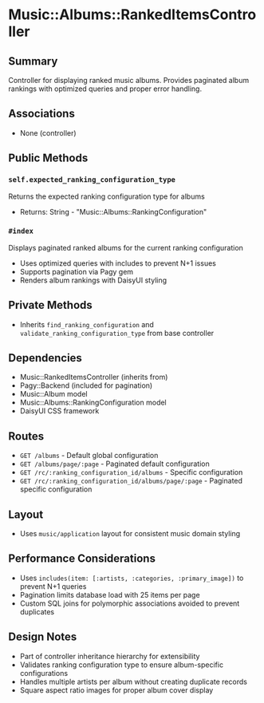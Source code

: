 # Music::Albums::RankedItemsController

## Summary
Controller for displaying ranked music albums. Provides paginated album rankings with optimized queries and proper error handling.

## Associations
- None (controller)

## Public Methods

### `self.expected_ranking_configuration_type`
Returns the expected ranking configuration type for albums
- Returns: String - "Music::Albums::RankingConfiguration"

### `#index`
Displays paginated ranked albums for the current ranking configuration
- Uses optimized queries with includes to prevent N+1 issues
- Supports pagination via Pagy gem
- Renders album rankings with DaisyUI styling

## Private Methods
- Inherits `find_ranking_configuration` and `validate_ranking_configuration_type` from base controller

## Dependencies
- Music::RankedItemsController (inherits from)
- Pagy::Backend (included for pagination)
- Music::Album model
- Music::Albums::RankingConfiguration model
- DaisyUI CSS framework

## Routes
- `GET /albums` - Default global configuration
- `GET /albums/page/:page` - Paginated default configuration
- `GET /rc/:ranking_configuration_id/albums` - Specific configuration
- `GET /rc/:ranking_configuration_id/albums/page/:page` - Paginated specific configuration

## Layout
- Uses `music/application` layout for consistent music domain styling

## Performance Considerations
- Uses `includes(item: [:artists, :categories, :primary_image])` to prevent N+1 queries
- Pagination limits database load with 25 items per page
- Custom SQL joins for polymorphic associations avoided to prevent duplicates

## Design Notes
- Part of controller inheritance hierarchy for extensibility
- Validates ranking configuration type to ensure album-specific configurations
- Handles multiple artists per album without creating duplicate records
- Square aspect ratio images for proper album cover display
